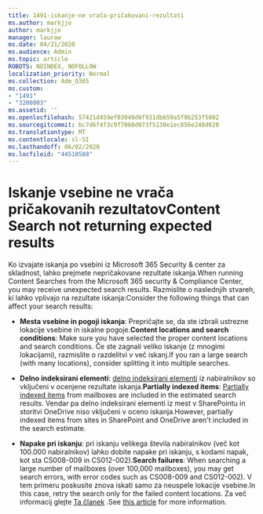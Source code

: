 ```yaml
---
title: 1491-iskanje-ne vrača-pričakovani-rezultati
ms.author: markjjo
author: markjjo
manager: lauraw
ms.date: 04/21/2020
ms.audience: Admin
ms.topic: article
ROBOTS: NOINDEX, NOFOLLOW
localization_priority: Normal
ms.collection: Adm_O365
ms.custom:
- "1491"
- "3200003"
ms.assetid: ''
ms.openlocfilehash: 57421d459ef03049d6f931db659a5f9b253f5002
ms.sourcegitcommit: bc7d6f4f3c9f7060d073f5130e1ec856e248d020
ms.translationtype: MT
ms.contentlocale: sl-SI
ms.lasthandoff: 06/02/2020
ms.locfileid: "44510588"
---
```

# <a name="content-search-not-returning-expected-results"></a><span data-ttu-id="78db5-102">Iskanje vsebine ne vrača pričakovanih rezultatov</span><span class="sxs-lookup"><span data-stu-id="78db5-102">Content Search not returning expected results</span></span>

<span data-ttu-id="78db5-103">Ko izvajate iskanja po vsebini iz Microsoft 365 Security & center za skladnost, lahko prejmete nepričakovane rezultate iskanja.</span><span class="sxs-lookup"><span data-stu-id="78db5-103">When running Content Searches from the Microsoft 365 security & Compliance Center, you may receive unexpected search results.</span></span> <span data-ttu-id="78db5-104">Razmislite o naslednjih stvareh, ki lahko vplivajo na rezultate iskanja:</span><span class="sxs-lookup"><span data-stu-id="78db5-104">Consider the following things that can affect your search results:</span></span>

- <span data-ttu-id="78db5-105">**Mesta vsebine in pogoji iskanja**: Prepričajte se, da ste izbrali ustrezne lokacije vsebine in iskalne pogoje.</span><span class="sxs-lookup"><span data-stu-id="78db5-105">**Content locations and search conditions**: Make sure you have selected the proper content locations and search conditions.</span></span> <span data-ttu-id="78db5-106">Če ste zagnali veliko iskanje (z mnogimi lokacijami), razmislite o razdelitvi v več iskanj.</span><span class="sxs-lookup"><span data-stu-id="78db5-106">If you ran a large search (with many locations), consider splitting it into multiple searches.</span></span>

- <span data-ttu-id="78db5-107">**Delno indeksirani elementi**: [delno indeksirani elementi](https://docs.microsoft.com/microsoft-365/compliance/partially-indexed-items-in-content-search) iz nabiralnikov so vključeni v ocenjene rezultate iskanja.</span><span class="sxs-lookup"><span data-stu-id="78db5-107">**Partially indexed items**:  [Partially indexed items](https://docs.microsoft.com/microsoft-365/compliance/partially-indexed-items-in-content-search) from mailboxes are included in the estimated search results.</span></span> <span data-ttu-id="78db5-108">Vendar pa delno indeksirani elementi iz mest v SharePointu in storitvi OneDrive niso vključeni v oceno iskanja.</span><span class="sxs-lookup"><span data-stu-id="78db5-108">However, partially indexed items from sites in SharePoint and OneDrive aren't included in the search estimate.</span></span>

- <span data-ttu-id="78db5-109">**Napake pri iskanju**: pri iskanju velikega števila nabiralnikov (več kot 100.000 nabiralnikov) lahko dobite napake pri iskanju, s kodami napak, kot sta CS008-009 in CS012-002).</span><span class="sxs-lookup"><span data-stu-id="78db5-109">**Search failures**: When searching a large number of mailboxes (over 100,000 mailboxes), you may get search errors, with error codes such as CS008-009 and CS012-002).</span></span> <span data-ttu-id="78db5-110">V tem primeru poskusite znova iskati samo za neuspele lokacije vsebine.</span><span class="sxs-lookup"><span data-stu-id="78db5-110">In this case, retry the search only for the failed content locations.</span></span> <span data-ttu-id="78db5-111">Za več informacij glejte [Ta članek](https://docs.microsoft.com/microsoft-365/compliance/retry-failed-content-search) .</span><span class="sxs-lookup"><span data-stu-id="78db5-111">See  [this article](https://docs.microsoft.com/microsoft-365/compliance/retry-failed-content-search) for more information.</span></span>
